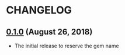 # CHANGELOG

## [0.1.0](https://github.com/yasaichi/hypernova-plugin-server_stacktrace/releases/tag/v0.1.0) (August 26, 2018)

- The initial release to reserve the gem name
